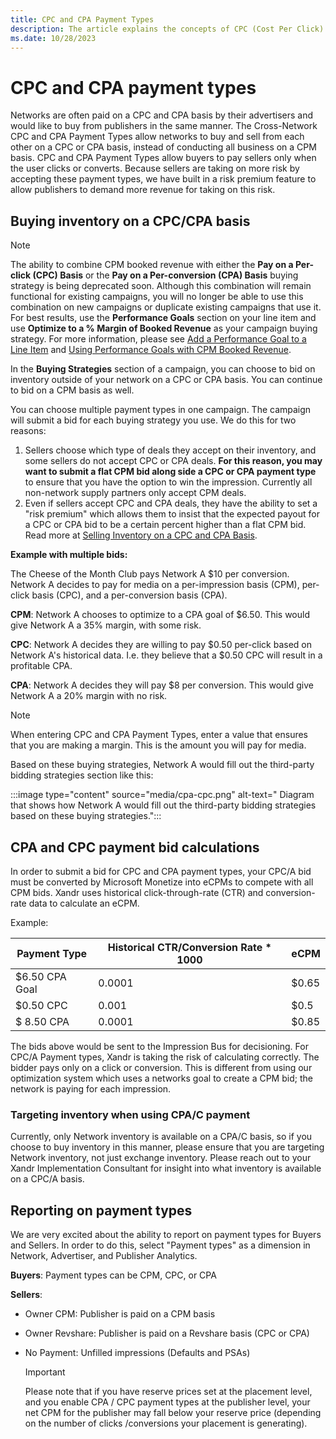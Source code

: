 ```yaml
---
title: CPC and CPA Payment Types
description: The article explains the concepts of CPC (Cost Per Click) and CPA (Cost Per Action) payment types.
ms.date: 10/28/2023
---
```


# CPC and CPA payment types

Networks are often paid on a CPC and CPA basis by their advertisers and would like to buy from publishers in the same manner. The Cross-Network CPC and CPA Payment Types allow networks to buy and sell from each other on a CPC or CPA basis, instead of conducting all business on a CPM basis. CPC and CPA Payment Types allow buyers to pay sellers only when the user clicks or converts. Because sellers are taking on more risk by accepting these payment types, we have built in a risk premium feature to allow publishers to demand more revenue for taking on this risk.

## Buying inventory on a CPC/CPA basis

> [!NOTE]
> The ability to combine CPM booked revenue with either the **Pay on a Per-click (CPC) Basis** or the **Pay on a Per-conversion (CPA) Basis** buying strategy is being deprecated
> soon. Although this combination will remain functional for existing campaigns, you will no longer be able to use this combination on new campaigns or duplicate existing campaigns that use it. For best results, use the **Performance Goals** section on your line item and use **Optimize to a % Margin of Booked Revenue** as your campaign buying strategy.
> For more information, please see [Add a Performance Goal to a Line Item](add-a-performance-goal-to-a-line-item.md) and [Using Performance Goals with CPM Booked Revenue](using-performance-goals-with-cpm-booked-revenue.md).

In the **Buying Strategies** section of a campaign, you can choose to bid on inventory outside of your network on a CPC or CPA basis. You can continue to bid on a CPM basis as well.

You can choose multiple payment types in one campaign. The campaign will submit a bid for each buying strategy you use. We do this for two reasons:

1. Sellers choose which type of deals they accept on their inventory, and some sellers do not accept CPC or CPA deals. **For this reason, you may want to submit a flat CPM bid along side a CPC or CPA payment type** to ensure that you have the option to win the impression. Currently all non-network supply partners only accept CPM deals.
1. Even if sellers accept CPC and CPA deals, they have the ability to set a "risk premium" which allows them to insist that the expected payout for a CPC or CPA bid to be a certain percent higher than a flat CPM bid. Read more at [Selling Inventory on a CPC and CPA Basis](selling-inventory-on-a-cpc-and-cpa-basis.md).

**Example with multiple bids:**

The Cheese of the Month Club pays Network A $10 per conversion. Network A decides to pay for media on a per-impression basis (CPM), per-click basis (CPC), and a per-conversion basis (CPA).

**CPM**: Network A chooses to optimize to a CPA goal of $6.50. This would give Network A a 35% margin, with some risk.

**CPC**: Network A decides they are willing to pay $0.50 per-click based on Network A's historical data. I.e. they believe that a $0.50 CPC will result in a profitable CPA.

**CPA**: Network A decides they will pay $8 per conversion. This would give Network A a 20% margin with no risk.

> [!NOTE]
> When entering CPC and CPA Payment Types, enter a value that ensures that you are making a margin. This is the amount you will pay for media.

Based on these buying strategies, Network A would fill out the third-party bidding strategies section like this:

:::image type="content" source="media/cpa-cpc.png" alt-text=" Diagram that shows how Network A would fill out the third-party bidding strategies based on these buying strategies.":::

## CPA and CPC payment bid calculations

In order to submit a bid for CPC and CPA payment types, your CPC/A bid must be converted by Microsoft Monetize into eCPMs to compete with all CPM bids. Xandr uses
historical click-through-rate (CTR) and conversion-rate data to calculate an eCPM.

Example:

| Payment Type | Historical CTR/Conversion Rate * 1000 | eCPM |
|---|---|---|
| $6.50 CPA Goal | 0.0001 | $0.65 |
| $0.50 CPC | 0.001 | $0.5 |
| $ 8.50 CPA | 0.0001 | $0.85 |

The bids above would be sent to the Impression Bus for decisioning. For CPC/A Payment types, Xandr is taking the risk of calculating correctly. The bidder pays only on a click or conversion. This is different from using our optimization system which uses a networks goal to create a CPM bid; the network is paying for each impression.

### Targeting inventory when using CPA/C payment

Currently, only Network inventory is available on a CPA/C basis, so if you choose to buy inventory in this manner, please ensure that you are targeting Network inventory, not just exchange inventory. Please reach out to your Xandr Implementation Consultant for insight into what inventory is available on a CPC/A basis.

## Reporting on payment types

We are very excited about the ability to report on payment types for Buyers and Sellers. In order to do this, select "Payment types" as a dimension in Network, Advertiser, and Publisher Analytics.

**Buyers**: Payment types can be CPM, CPC, or CPA

**Sellers**:

- Owner CPM: Publisher is paid on a CPM basis
- Owner Revshare: Publisher is paid on a Revshare basis (CPC or CPA)
- No Payment: Unfilled impressions (Defaults and PSAs)

   > [!IMPORTANT]
   >
   > Please note that if you have reserve prices set at the placement level, and you enable CPA / CPC payment types at the publisher level, your net CPM for the publisher may
   > fall below your reserve price (depending on the number of clicks /conversions your placement is generating).
